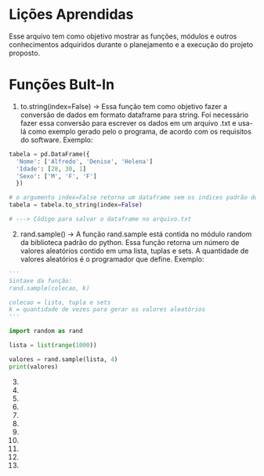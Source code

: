 # Lições Aprendidas
Esse arquivo tem como objetivo mostrar as funções, módulos e outros conhecimentos adquiridos durante o planejamento e a execução do projeto proposto. 

# Funções Bult-In
1. to.string(index=False) -> Essa função tem como objetivo fazer a conversão de dados em formato dataframe para string. Foi necessário fazer essa conversão para escrever os dados em um arquivo .txt e usa-lá como exemplo gerado pelo o programa, de acordo com os requisitos do software. Exemplo:

~~~python
tabela = pd.DataFrame({
  'Nome': ['Alfredo', 'Denise', 'Helena']
  'Idade': [28, 30, 1]
  'Sexo': ['M', 'F', 'F']
  })

# o argumento index=False retorna um dataframe sem os indices padrão do módulo pandas.
tabela = tabela.to_string(index=False)

# ---> Código para salvar o dataframe no arquivo.txt 
~~~

2. rand.sample() -> A função rand.sample está contida no módulo random da biblioteca padrão do python. Essa função retorna um número de valores aleatórios contido em uma lista, tuplas e sets. A quantidade de valores aleatórios é o programador que define. Exemplo:

~~~python
''' 
Sintaxe da função: 
rand.sample(colecao, k)

colecao = lista, tupla e sets
k = quantidade de vezes para gerar os valores aleatórios
'''

import random as rand

lista = list(range(1000))

valores = rand.sample(lista, 4)
print(valores)

~~~ 

3. 
4.
5.
6. 
7. 
8. 
9. 
10. 
11. 
12. 
13. 
